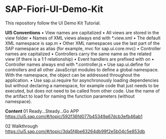 # SAP-Fiori-UI-Demo-Kit
This repository follow the UI Demo Kit Tutorial.

<strong> UI5 Conventions</strong>
	• View names are capitalized
	• All views are stored in the view folder
	• Names of XML views always end with *.view.xml
	• The default XML namespace is sap.m
	• Other XML namespaces use the last part of the SAP namespace as alias (for example, mvc for sap.ui.core.mvc)
	• Controller names are capitalized
	• Controllers carry the same name as the related view (if there is a 1:1 relationship)
	• Event handlers are prefixed with on
	• Controller names always end with *.controller.js
	• Use sap.ui.define for controllers and all other JavaScript modules to define a global namespace. With the namespace, the object can be addressed throughout the application.
	• Use sap.ui.require for asynchronously loading dependencies but without declaring a namespace, for example code that just needs to be executed, but does not need to be called from other code.
Use the name of the artifact to load for naming the function parameters (without namespace).

<strong> Content </strong>
01 Ready...Steady...Go APP 
https://ui5.sap.com/#/topic/592f36fd077b45349a67dcb3efb46ab1

02 Walkthrough 
https://ui5.sap.com/#/topic/3da5f4be63264db99f2e5b04c5e853db
